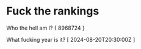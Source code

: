 # Fuck the rankings

Who the hell am I?
{ 8968724 }

What fucking year is it?
[ 2024-08-20T20:30:00Z ]
